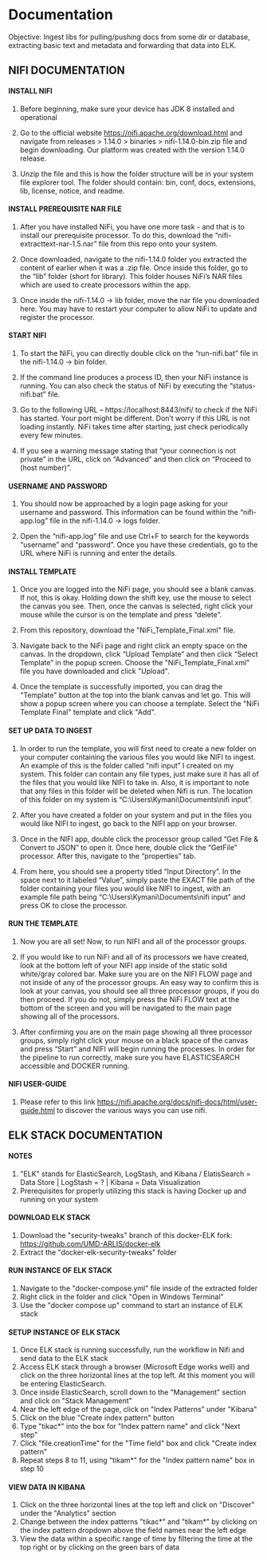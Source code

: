 # Documentation
Objective: Ingest libs for pulling/pushing docs from some dir or database, extracting basic text and metadata and forwarding that data into ELK.

## NIFI DOCUMENTATION

#### INSTALL NIFI 

1. Before beginning, make sure your device has JDK 8 installed and operational

2. Go to the official website https://nifi.apache.org/download.html and navigate from releases > 1.14.0 > binaries > nifi-1.14.0-bin.zip file and begin downloading. Our platform was created with the version 1.14.0 release.

3. Unzip the file and this is how the folder structure will be in your system file explorer tool. The folder should contain: bin, conf, docs, extensions, lib, license, notice, and readme.

#### INSTALL PREREQUISITE NAR FILE

1. After you have installed NiFi, you have one more task - and that is to install our prerequisite processor. To do this, download the “nifi-extracttext-nar-1.5.nar” file from this repo onto your system.

2. Once downloaded, navigate to the nifi-1.14.0 folder you extracted the content of earlier when it was a .zip file. Once inside this folder, go to the “lib” folder (short for library). This folder houses NiFi’s NAR files which are used to create processors within the app. 

3. Once inside the nifi-1.14.0 -> lib folder, move the nar file you downloaded here. You may have to restart your computer to allow NiFi to update and register the processor.

#### START NIFI 

1. To start the NiFi, you can directly double click on the “run-nifi.bat” file in the nifi-1.14.0 -> bin folder. 

2. If the command line produces a process ID, then your NiFi instance is running. You can also check the status of NiFi by executing the “status-nifi.bat” file.

3. Go to the following URL – https://localhost:8443/nifi/  to check if the NiFi has started. Your port might be different. Don’t worry if this URL is not loading instantly. NiFi takes time after starting, just check periodically every few minutes.

4. If you see a warning message stating that “your connection is not private” in the URL, click on “Advanced” and then click on “Proceed to (host number)”.

#### USERNAME AND PASSWORD 

1. You should now be approached by a login page asking for your username and password. This information can be found within the “nifi-app.log” file in the nifi-1.14.0 -> logs folder.

2. Open the “nifi-app.log” file and use Ctrl+F to search for the keywords “username” and “password”. Once you have these credentials, go to the URL where NiFi is running and enter the details.


#### INSTALL TEMPLATE

1. Once you are logged into the NiFi page, you should see a blank canvas. If not, this is okay. Holding down the shift key, use the mouse to select the canvas you see. Then, once the canvas is selected, right click your mouse while the cursor is on the template and press “delete”.

2. From this repository, download the "NiFi_Template_Final.xml" file.

3. Navigate back to the NiFi page and right click an empty space on the canvas. In the dropdown, click “Upload Template” and then click “Select Template” in the popup screen. Choose the "NiFi_Template_Final.xml" file you have downloaded and click "Upload". 

4. Once the template is successfully imported, you can drag the "Template" button at the top into the blank canvas and let go. This will show a popup screen where you can choose a template. Select the "NiFi Template Final" template and click "Add". 

#### SET UP DATA TO INGEST 

1. In order to run the template, you will first need to create a new folder on your computer containing the various files you would like NIFI to ingest. An example of this is the folder called “nifi input” I created on my system. This folder can contain any file types, just make sure it has all of the files that you would like NIFI to take in. Also, it is important to note that any files in this folder will be deleted when Nifi is run. The location of this folder on my system is “C:\Users\Kymani\Documents\nifi input”. 

2. After you have created a folder on your system and put in the files you would like NIFI to ingest, go back to the NIFI app on your browser. 

3. Once in the NIFI app, double click the processor group called “Get File & Convert to JSON” to open it. Once here, double click the “GetFile” processor. After this, navigate to the “properties” tab.

4. From here, you should see a property titled “Input Directory”. In the space next to it labeled “Value”, simply paste the EXACT file path of the folder containing your files you would like NIFI to ingest, with an example file path being “C:\Users\Kymani\Documents\nifi input” and press OK to close the processor.

#### RUN THE TEMPLATE 

1. Now you are all set! Now, to run NIFI and all of the processor groups.

2. If you would like to run NiFi and all of its processors we have created, look at the bottom left of your NIFI app inside of the static solid white/gray colored bar. Make sure you are on the NIFI FLOW page and not inside of any of the processor groups. An easy way to confirm this is look at your canvas, you should see all three processor groups, if you do then proceed. If you do not, simply press the NiFi FLOW text at the bottom of the screen and you will be navigated to the main page showing all of the processors. 

3. After confirming you are on the main page showing all three processor groups, simply right click your mouse on a black space of the canvas and press “Start” and NIFI will begin running the processes. In order for the pipeline to run correctly, make sure you have ELASTICSEARCH accessible and DOCKER running.

#### NIFI USER-GUIDE

1. Please refer to this link https://nifi.apache.org/docs/nifi-docs/html/user-guide.html to discover the various ways you can use nifi.

## ELK STACK DOCUMENTATION

#### NOTES
1. "ELK" stands for ElasticSearch, LogStash, and Kibana / ElatisSearch = Data Store | LogStash = ? | Kibana = Data Visualization
2. Prerequisites for properly utilizing this stack is having Docker up and running on your system

#### DOWNLOAD ELK STACK
1. Download the "security-tweaks" branch of this docker-ELK fork: https://github.com/UMD-ARLIS/docker-elk
2. Extract the "docker-elk-security-tweaks" folder

#### RUN INSTANCE OF ELK STACK
1. Navigate to the "docker-compose.yml" file inside of the extracted folder
2. Right click in the folder and click "Open in Windows Terminal"
3. Use the "docker compose up" command to start an instance of ELK stack

#### SETUP INSTANCE OF ELK STACK
1. Once ELK stack is running successfully, run the workflow in Nifi and send data to the ELK stack
2. Access ELK stack through a browser (Microsoft Edge works well) and click on the three horizontal lines at the top left. At this moment you will be entering ElasticSearch.
3. Once inside ElasticSearch, scroll down to the "Management" section and click on "Stack Management"
4. Near the left edge of the page, click on "Index Patterns" under "Kibana"
5. Click on the blue "Create index pattern" button
6. Type "tikac*" into the box for "Index pattern name" and click "Next step"
7. Click "file.creationTime" for the "Time field" box and click "Create index pattern"
8. Repeat steps 8 to 11, using "tikam*" for the "Index pattern name" box in step 10

#### VIEW DATA IN KIBANA
1. Click on the three horizontal lines at the top left and click on "Discover" under the "Analytics" section 
2. Change between the index patterns "tikac*" and "tikam*" by clicking on the index pattern dropdown above the field names near the left edge
3. View the data within a specific range of time by filtering the time at the top right or by clicking on the green bars of data 
